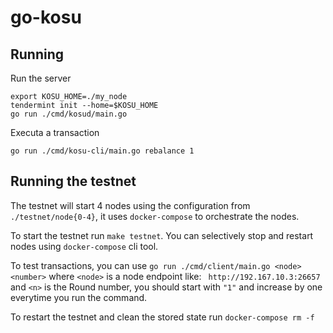 go-kosu
=

Running
--
Run the server
```
export KOSU_HOME=./my_node
tendermint init --home=$KOSU_HOME
go run ./cmd/kosud/main.go
```

Executa a transaction
```
go run ./cmd/kosu-cli/main.go rebalance 1
```


Running the testnet
--
The testnet will start 4 nodes using the configuration from `./testnet/node{0-4}`, it uses `docker-compose` to orchestrate the nodes.

To start the testnet run `make testnet`. You can selectively stop and restart nodes using `docker-compose` cli tool.

To test transactions, you can use `go run ./cmd/client/main.go <node> <number>` where `<node>` is a node endpoint like: ` http://192.167.10.3:26657` and `<n>` is the Round number, you should start with `"1"` and increase by one everytime you run the command.

To restart the testnet and clean the stored state run `docker-compose rm -f`
